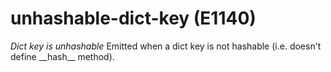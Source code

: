# unhashable-dict-key (E1140)
*Dict key is unhashable* Emitted when a dict key is not hashable (i.e.
doesn\'t define \_\_hash\_\_ method).
